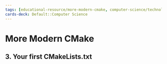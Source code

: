 ```yaml
---
tags: [educational-resource/more-modern-cmake, computer-science/technology/cmake, study-note] 
cards-deck: Default::Computer Science
---
```


# More Modern CMake

## 3. Your first CMakeLists.txt
